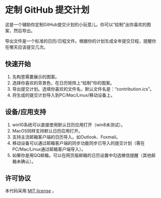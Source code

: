 # 定制 GitHub 提交计划

这是一个辅助你定制GitHub提交计划的小玩意儿。你可以“绘制”出你喜欢的图案，然后导出。

导出文件是一个标准的日历/日程文件。根据你的计划生成全年提交日程，提醒你在哪天应该提交几次。

## 快速开始

1. 先构思需要展示的图案。
2. 选择你喜欢的背景色，在日历矩阵上“绘制”你的图案。
3. 导出提交计划。选填你喜欢的文件名，默认文件名是：“contribution.ics”。
4. 将生成的提交计划导入到PC/Mac/Linux/移动设备上。

## 设备/应用支持

1. win10系统可以直接使用默认日历应用打开（win8未测试）。
2. MacOS同样支持默认日历应用打开。
3. 支持主流邮箱客户端的日历导入。如Outlook、Foxmail。
4. 移动设备可以通过邮箱客户端的同步功能同步已导入的提交计划（需在PC/Mac/Linux通过邮箱客户端导入）。
5. 如果你是用QQ邮箱，可以在网页版邮箱的日历设置中勾选微信提醒（其他邮箱未确认）。

## 许可协议

本代码采用 [MIT license](LICENSE) 。